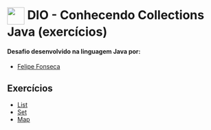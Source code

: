 # <img align="center" width="40px" src="https://hermes.digitalinnovation.one/assets/diome/logo-minimized.png"> DIO - Conhecendo Collections Java (exercícios)

#### Desafio desenvolvido na linguagem Java por:
- [Felipe Fonseca](https://github.com/lipefnsc)

## Exercícios
- [List](https://github.com/lipefnsc/collections-java-dio/tree/main/src/list)
- [Set](https://github.com/lipefnsc/collections-java-dio/tree/main/src/set)
- [Map](https://github.com/lipefnsc/collections-java-dio/tree/main/src/map)